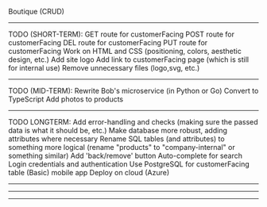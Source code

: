 Boutique (CRUD)
******************
TODO (SHORT-TERM):
GET route for customerFacing
POST route for customerFacing
DEL route for customerFacing
PUT route for customerFacing
Work on HTML and CSS (positioning, colors, aesthetic design, etc.)
Add site logo
Add link to customerFacing page (which is still for internal use) 
Remove unnecessary files (logo,svg, etc.)
******************
TODO (MID-TERM):
Rewrite Bob's microservice (in Python or Go)
Convert to TypeScript
Add photos to products
******************
TODO LONGTERM:
Add error-handling and checks (making sure the passed data is what it should be, etc.)
Make database more robust, adding attributes where necessary
Rename SQL tables (and attributes) to something more logical (rename "products" to "company-internal" or something similar)
Add 'back/remove' button
Auto-complete for search
Login credentials and authentication
Use PostgreSQL for customerFacing table
(Basic) mobile app 
Deploy on cloud (Azure)
******************



******************
******************
